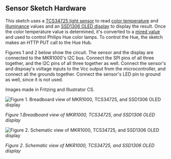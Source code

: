 ## Sensor Sketch Hardware

This sketch uses a [TCS34725 light sensor]() to read [color temperature](https://itp.nyu.edu/classes/light/lighting-terminology/) and [illuminance](https://itp.nyu.edu/classes/light/lighting-terminology/) values and an [SSD1306 OLED display](https://www.amazon.com/s/ref=nb_sb_ss_i_5_7?url=search-alias%3Delectronics&field-keywords=ssd1306+128x32&sprefix=ssd1306%2Celectronics%2C177&crid=2R13HKELDMJP1) to display the result. Once the color temperature value is determined, it's converted to a [mired value](http://cbkmrks.blogspot.com/2013/03/color-temperature-mired-scale-dailey.html) and used to control Philips Hue color lamps. To control the Hue, the sketch makes an HTTP PUT call to the Hue Hub.

Figures 1 and 2 below show the circuit. The sensor and the display are connected to the MKR1000's I2C bus. Connect the SPI pins of all three together, and the I2C pins of all three together as well. Connect the sensor's and dispoay's voltage inputs to the Vcc output from the microcontroller, and connect all the grounds together. Connect the sensor's LED pin to ground as well, since it is not used.

Images made in Fritzing and Illustrator CS.

![Figure 1. Breadboard view of MKR1000, TCS34725, and SSD1306 OLED display](../ArduinoHueCTSensor_circuit_bb.png)

_Figure 1.Breadboard view of MKR1000, TCS34725, and SSD1306 OLED display_


![Figure 2. Schematic view of MKR1000, TCS34725, and SSD1306 OLED display](../ArduinoHueCTSensor_circuit_schem.png)

_Figure 2. Schematic view of MKR1000, TCS34725, and SSD1306 OLED display_

